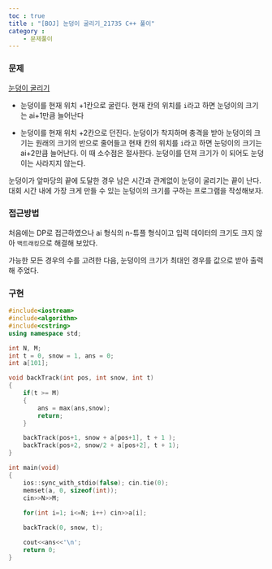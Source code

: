 ```yaml
---
toc : true
title : "[BOJ] 눈덩이 굴리기_21735 C++ 풀이"
category : 
    - 문제풀이
---
```

### 문제

[눈덩이 굴리기](https://www.acmicpc.net/problem/21735)

- 눈덩이를 현재 위치 +1칸으로 굴린다. 현재 칸의 위치를 `i`라고 하면 눈덩이의 크기는 ai+1만큼 늘어난다

- 눈덩이를 현재 위치 +2칸으로 던진다. 눈덩이가 착지하며 충격을 받아 눈덩이의 크기는 원래의 크기의 반으로 줄어들고  현재 칸의 위치를 `i`라고 하면 눈덩이의 크기는  ai+2만큼 늘어난다. 이 때 소수점은 절사한다. 눈덩이를 던져 크기가 이 되어도 눈덩이는 사라지지 않는다.

눈덩이가 앞마당의 끝에 도달한 경우 남은 시간과 관계없이 눈덩이 굴리기는 끝이 난다. 대회 시간 내에 가장 크게 만들 수 있는 눈덩이의 크기를 구하는 프로그램을 작성해보자.

### 접근방법

처음에는 DP로 접근하였으나 ai 형식의 n-튜플 형식이고 입력 데이터의 크기도 크지 않아 `백트래킹`으로 해결해 보았다.

가능한 모든 경우의 수를 고려한 다음, 눈덩이의 크기가 최대인 경우를 값으로 받아 출력해 주었다.

### 구현

``` cpp
#include<iostream>
#include<algorithm>
#include<cstring>
using namespace std;

int N, M;
int t = 0, snow = 1, ans = 0;
int a[101];

void backTrack(int pos, int snow, int t)
{
    if(t >= M) 
    {
        ans = max(ans,snow);
        return;
    }

    backTrack(pos+1, snow + a[pos+1], t + 1 );
    backTrack(pos+2, snow/2 + a[pos+2], t + 1);
}

int main(void)
{
    ios::sync_with_stdio(false); cin.tie(0);
    memset(a, 0, sizeof(int));
    cin>>N>>M;
    
    for(int i=1; i<=N; i++) cin>>a[i];

    backTrack(0, snow, t);

    cout<<ans<<'\n';
    return 0;
}
```

